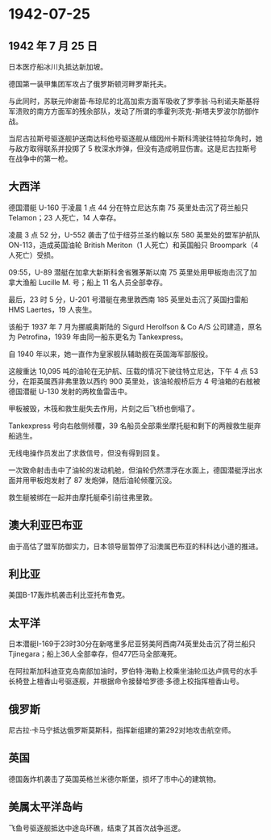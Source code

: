 # 1942-07-25

## 1942 年 7 月 25 日

日本医疗船冰川丸抵达新加坡。

德国第一装甲集团军攻占了俄罗斯顿河畔罗斯托夫。

与此同时，苏联元帅谢苗·布琼尼的北高加索方面军吸收了罗季翁·马利诺夫斯基将军溃败的南方方面军的残余部队，发动了所谓的季霍列茨克-斯塔夫罗波尔防御作战。

当尼古拉斯号驱逐舰护送南达科他号驱逐舰从缅因州卡斯科湾驶往特拉华角时，她与敌方取得联系并投掷了
5 枚深水炸弹，但没有造成明显伤害。这是尼古拉斯号在战争中的第一枪。

## 大西洋

德国潜艇 U-160 于凌晨 1 点 44 分在特立尼达东南 75 英里处击沉了荷兰船只
Telamon；23 人死亡，14 人幸存。

凌晨 3 点 52 分，U-552 袭击了位于纽芬兰圣约翰以东 580 英里处的盟军护航队
ON-113，造成英国油轮 British Meriton（1 人死亡）和英国船只 Broompark（4
人死亡）受损。

09:55，U-89 潜艇在加拿大新斯科舍省雅茅斯以南 75
英里处用甲板炮击沉了加拿大渔船 Lucille M. 号；船上 11 名人员全部幸存。

最后，23 时 5 分，U-201 号潜艇在弗里敦西南 185 英里处击沉了英国扫雷船
HMS Laertes，19 人丧生。

该船于 1937 年 7 月为挪威奥斯陆的 Sigurd Herolfson & Co A/S
公司建造，原名为 Petrofina，1939 年由同一船东更名为 Tankexpress。

自 1940 年以来，她一直作为皇家舰队辅助舰在英国海军部服役。

这艘重达 10,095 吨的油轮在无护航、压载的情况下驶往特立尼达，下午 4 点 53
分，在距英属西非弗里敦以西约 900 英里处，该油轮舰桥后方 4
号油箱的右舷被德国潜艇 U-130 发射的两枚鱼雷击中。

甲板被毁，木筏和救生艇失去作用，片刻之后飞桥也倒塌了。

Tankexpress 号向右舷侧倾覆，39
名船员全部乘坐摩托艇和剩下的两艘救生艇弃船逃生。

无线电操作员发出了求救信号，但没有得到回复。

一次致命射击击中了油轮的发动机舱，但油轮仍然漂浮在水面上，德国潜艇浮出水面并用甲板炮发射了
87 发炮弹，随后油轮倾覆沉没。

救生艇被绑在一起并由摩托艇牵引前往弗里敦。

## 澳大利亚巴布亚

由于高估了盟军防御实力，日本领导层暂停了沿澳属巴布亚的科科达小道的推进。

## 利比亚

美国B-17轰炸机袭击利比亚托布鲁克。

## 太平洋

日本潜艇I-169于23时30分在新喀里多尼亚努美阿西南74英里处击沉了荷兰船只Tjinegara；船上36人全部幸存，但477匹马全部淹死。

在阿拉斯加科迪亚克岛南部加油时，罗伯特·海勒上校乘坐油轮瓜达卢佩号的水手长椅登上檀香山号驱逐舰，并根据命令接替哈罗德·多德上校指挥檀香山号。

## 俄罗斯

尼古拉·卡马宁抵达俄罗斯莫斯科，指挥新组建的第292对地攻击航空师。

## 英国

德国轰炸机袭击了英国英格兰米德尔斯堡，损坏了市中心的建筑物。

## 美属太平洋岛屿

飞鱼号驱逐舰抵达中途岛环礁，结束了其首次战争巡逻。

